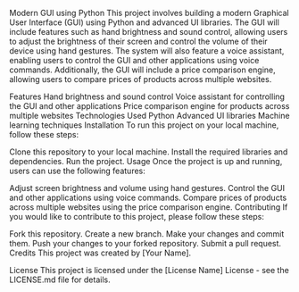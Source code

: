 Modern GUI using Python
This project involves building a modern Graphical User Interface (GUI) using Python and advanced UI libraries. The GUI will include features such as hand brightness and sound control, allowing users to adjust the brightness of their screen and control the volume of their device using hand gestures. The system will also feature a voice assistant, enabling users to control the GUI and other applications using voice commands. Additionally, the GUI will include a price comparison engine, allowing users to compare prices of products across multiple websites.

Features
Hand brightness and sound control
Voice assistant for controlling the GUI and other applications
Price comparison engine for products across multiple websites
Technologies Used
Python
Advanced UI libraries
Machine learning techniques
Installation
To run this project on your local machine, follow these steps:

Clone this repository to your local machine.
Install the required libraries and dependencies.
Run the project.
Usage
Once the project is up and running, users can use the following features:

Adjust screen brightness and volume using hand gestures.
Control the GUI and other applications using voice commands.
Compare prices of products across multiple websites using the price comparison engine.
Contributing
If you would like to contribute to this project, please follow these steps:

Fork this repository.
Create a new branch.
Make your changes and commit them.
Push your changes to your forked repository.
Submit a pull request.
Credits
This project was created by [Your Name].

License
This project is licensed under the [License Name] License - see the LICENSE.md file for details.
